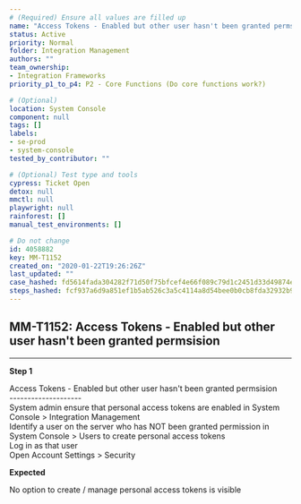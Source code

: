 ```yaml
---
# (Required) Ensure all values are filled up
name: "Access Tokens - Enabled but other user hasn't been granted permsision"
status: Active
priority: Normal
folder: Integration Management
authors: ""
team_ownership: 
- Integration Frameworks
priority_p1_to_p4: P2 - Core Functions (Do core functions work?)

# (Optional)
location: System Console
component: null
tags: []
labels: 
- se-prod
- system-console
tested_by_contributor: ""

# (Optional) Test type and tools
cypress: Ticket Open
detox: null
mmctl: null
playwright: null
rainforest: []
manual_test_environments: []

# Do not change
id: 4058882
key: MM-T1152
created_on: "2020-01-22T19:26:26Z"
last_updated: ""
case_hashed: fd5614fada304282f71d50f75bfcef4e66f089c79d1c2451d33d49874e4364f0bf1034848f234fcff70fec0ec27c5de0
steps_hashed: fcf937a6d9a851ef1b5ab526c3a5c4114a8d54bee0b0cb8fda32932b9606c4672c6f39e65c17bcc38c847e977c8e8759
---
```


<!-- (Auto-generated) Based on frontmatter's "key" and "name" -->

## MM-T1152: Access Tokens - Enabled but other user hasn't been granted permsision

---

**Step 1**

Access Tokens - Enabled but other user hasn't been granted permsision\
\--------------------\
System admin ensure that personal access tokens are enabled in System Console > Integration Management\
Identify a user on the server who has NOT been granted permission in System Console > Users to create personal access tokens\
Log in as that user\
Open Account Settings > Security

**Expected**

No option to create / manage personal access tokens is visible
